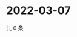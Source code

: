 # 2022-03-07

共 0 条

<!-- BEGIN WEIBO -->
<!-- 最后更新时间 Mon Mar 07 2022 22:13:32 GMT+0800 (China Standard Time) -->

<!-- END WEIBO -->
